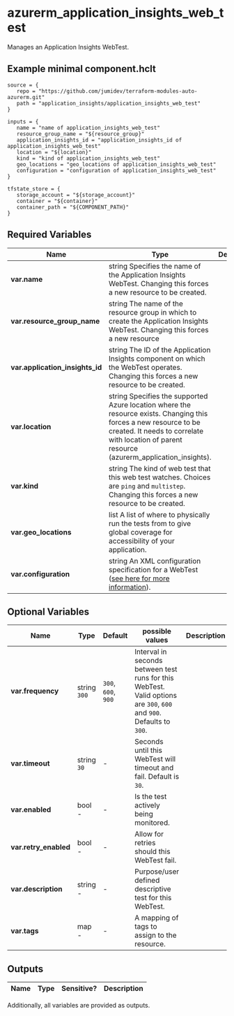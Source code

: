 # azurerm_application_insights_web_test

Manages an Application Insights WebTest.

## Example minimal component.hclt

```hcl
source = {
   repo = "https://github.com/jumidev/terraform-modules-auto-azurerm.git" 
   path = "application_insights/application_insights_web_test" 
}

inputs = {
   name = "name of application_insights_web_test" 
   resource_group_name = "${resource_group}" 
   application_insights_id = "application_insights_id of application_insights_web_test" 
   location = "${location}" 
   kind = "kind of application_insights_web_test" 
   geo_locations = "geo_locations of application_insights_web_test" 
   configuration = "configuration of application_insights_web_test" 
}

tfstate_store = {
   storage_account = "${storage_account}" 
   container = "${container}" 
   container_path = "${COMPONENT_PATH}" 
}

```

## Required Variables

| Name | Type |  Description |
| ---- | --------- |  ----------- |
| **var.name** | string  Specifies the name of the Application Insights WebTest. Changing this forces a new resource to be created. | 
| **var.resource_group_name** | string  The name of the resource group in which to create the Application Insights WebTest. Changing this forces a new resource | 
| **var.application_insights_id** | string  The ID of the Application Insights component on which the WebTest operates. Changing this forces a new resource to be created. | 
| **var.location** | string  Specifies the supported Azure location where the resource exists. Changing this forces a new resource to be created. It needs to correlate with location of parent resource (azurerm_application_insights). | 
| **var.kind** | string  The kind of web test that this web test watches. Choices are `ping` and `multistep`. Changing this forces a new resource to be created. | 
| **var.geo_locations** | list  A list of where to physically run the tests from to give global coverage for accessibility of your application. | 
| **var.configuration** | string  An XML configuration specification for a WebTest ([see here for more information](https://docs.microsoft.com/rest/api/application-insights/webtests/createorupdate/)). | 

## Optional Variables

| Name | Type |  Default  |  possible values |  Description |
| ---- | --------- |  ----------- | ----------- | ----------- |
| **var.frequency** | string  `300`  |  `300`, `600`, `900`  |  Interval in seconds between test runs for this WebTest. Valid options are `300`, `600` and `900`. Defaults to `300`. | 
| **var.timeout** | string  `30`  |  -  |  Seconds until this WebTest will timeout and fail. Default is `30`. | 
| **var.enabled** | bool  -  |  -  |  Is the test actively being monitored. | 
| **var.retry_enabled** | bool  -  |  -  |  Allow for retries should this WebTest fail. | 
| **var.description** | string  -  |  -  |  Purpose/user defined descriptive test for this WebTest. | 
| **var.tags** | map  -  |  -  |  A mapping of tags to assign to the resource. | 



## Outputs

| Name | Type | Sensitive? | Description |
| ---- | ---- | --------- | --------- |

Additionally, all variables are provided as outputs.
